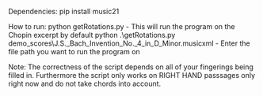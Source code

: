 Dependencies: 
pip install music21

How to run:
python getRotations.py - This will run the program on the Chopin excerpt by default
python .\getRotations.py demo_scores\J.S._Bach_Invention_No._4_in_D_Minor.musicxml  - Enter the file path you want to run the program on

Note: The correctness of the script depends on all of your fingerings being filled in. Furthermore the script only works on RIGHT HAND passsages only right now and do not take chords into account.
 
